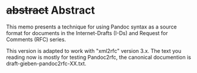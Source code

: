 # ~~abstract~~ Abstract

This memo presents a technique for using Pandoc syntax as a source format for
documents in the Internet-Drafts (I-Ds) and Request for Comments (RFC) series.

This version is adapted to work with "xml2rfc" version 3.x. The text you
reading now is mostly for testing Pandoc2rfc, the canonical documention is
draft-gieben-pandoc2rfc-XX.txt.
